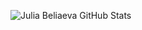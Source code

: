 ![Julia Beliaeva GitHub Stats](https://github-readme-stats.vercel.app/api?username=juliabeliaeva&count_private=true&theme=graywhite&hide=stars,contribs&show_icons=true)
